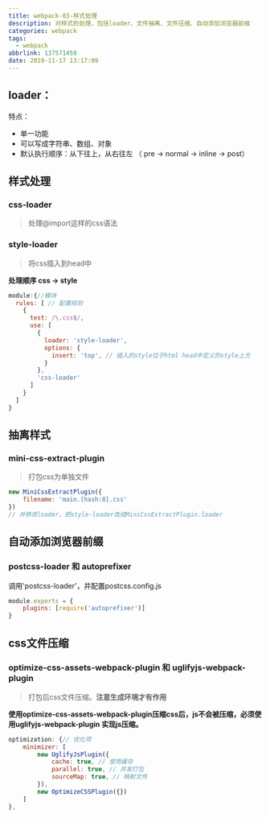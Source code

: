 ```yaml
---
title: webpack-03-样式处理
description: 对样式的处理，包括loader、文件抽离、文件压缩、自动添加浏览器前缀
categories: webpack
tags:
  - webpack
abbrlink: 137571459
date: 2019-11-17 13:17:09
---
```


## loader：

特点：

- 单一功能
- 可以写成字符串、数组、对象
- 默认执行顺序：从下往上，从右往左 （ pre -> normal -> inline -> post）

## 样式处理

### css-loader

> 处理@import这样的css语法

### style-loader

> 将css插入到head中



**处理顺序 css -> style**

```javascript
module:{//模块
  rules: [ // 配置规则 
    {
      test: /\.css$/,
      use: [
        {
          loader: 'style-loader',
          options: {
            insert: 'top', // 插入的style位于html head中定义的style上方    
          }
        },
        'css-loader'
      ]
    }
  ]
}
```

## 抽离样式

### mini-css-extract-plugin 

> 打包css为单独文件

```javascript
new MiniCssExtractPlugin({ 
    filename: 'main.[hash:8].css'
})
// 并修改loader，把style-loader改成MiniCssExtractPlugin.loader
```

## 自动添加浏览器前缀

### postcss-loader 和 autoprefixer

调用'postcss-loader'，并配置postcss.config.js

```javascript
module.exports = { 
    plugins: [require('autoprefixer')]
}
```

## css文件压缩

### optimize-css-assets-webpack-plugin 和 uglifyjs-webpack-plugin 

> 打包后css文件压缩。**注意生成环境才有作用**

**使用optimize-css-assets-webpack-plugin压缩css后，js不会被压缩，必须使用uglifyjs-webpack-plugin 实现js压缩。**

```javascript
optimization: {// 优化项  
    minimizer: [    
        new UglifyJsPlugin({   
            cache: true, // 使用缓存  
            parallel: true, // 并发打包
            sourceMap: true, // 映射文件  
        }),    
        new OptimizeCSSPlugin({}) 
    ]
},
```

